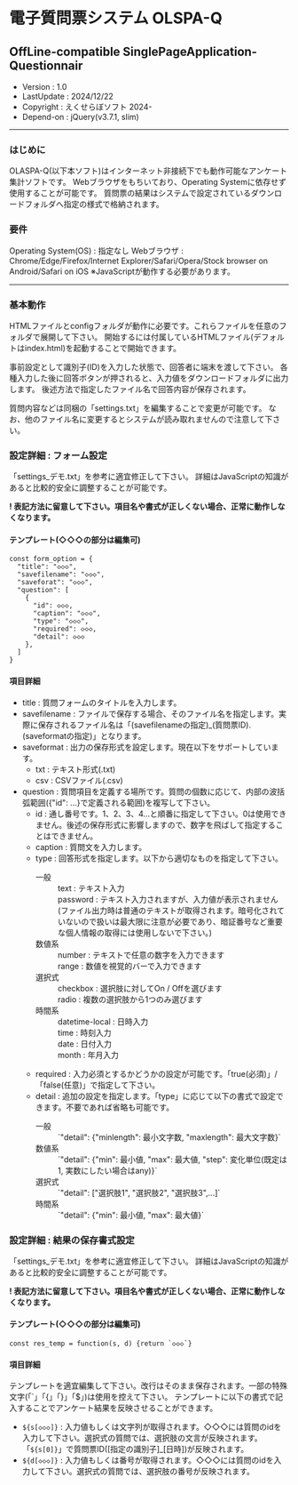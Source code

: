 # 電子質問票システム OLSPA-Q
## **O**ff**L**ine-compatible **S**ingle**P**age**A**pplication-**Q**uestionnair

* Version : 1.0
* LastUpdate : 2024/12/22
* Copyright : えくせらぼソフト 2024-
* Depend-on : jQuery(v3.7.1, slim)

---

### はじめに

OLASPA-Q(以下本ソフト)はインターネット非接続下でも動作可能なアンケート集計ソフトです。
Webブラウザをもちいており、Operating Systemに依存せず使用することが可能です。
質問票の結果はシステムで設定されているダウンロードフォルダへ指定の様式で格納されます。


### 要件

Operating System(OS) : 指定なし
Webブラウザ : Chrome/Edge/Firefox/Internet Explorer/Safari/Opera/Stock browser on Android/Safari on iOS
   ※JavaScriptが動作する必要があります。


---

### 基本動作

HTMLファイルとconfigフォルダが動作に必要です。これらファイルを任意のフォルダで展開して下さい。
開始するには付属しているHTMLファイル(デフォルトはindex.html)を起動することで開始できます。

事前設定として識別子(ID)を入力した状態で、回答者に端末を渡して下さい。
各種入力した後に回答ボタンが押されると、入力値をダウンロードフォルダに出力します。
後述方法で指定したファイル名で回答内容が保存されます。

質問内容などは同梱の「settings.txt」を編集することで変更が可能です。
なお、他のファイル名に変更するとシステムが読み取れませんので注意して下さい。


### 設定詳細 : フォーム設定

「settings_デモ.txt」を参考に適宜修正して下さい。
詳細はJavaScriptの知識があると比較的安全に調整することが可能です。

**! 表記方法に留意して下さい。項目名や書式が正しくない場合、正常に動作しなくなります。**


#### テンプレート(◇◇◇の部分は編集可)

```
const form_option = {
  "title": "◇◇◇",
  "savefilename": "◇◇◇",
  "saveforat": "◇◇◇",
  "question": [
    {
      "id": ◇◇◇,
      "caption": "◇◇◇",
      "type": "◇◇◇",
      "required": ◇◇◇,
      "detail": ◇◇◇
    },
  ]
}
```

#### 項目詳細

* title : 質問フォームのタイトルを入力します。
* savefilename : ファイルで保存する場合、そのファイル名を指定します。実際に保存されるファイル名は「(savefilenameの指定)_(質問票ID).(saveformatの指定)」となります。
* saveformat : 出力の保存形式を設定します。現在以下をサポートしています。
   * txt : テキスト形式(.txt)
   * csv : CSVファイル(.csv)
* question : 質問項目を定義する場所です。質問の個数に応じて、内部の波括弧範囲({"id": ...}で定義される範囲)を複写して下さい。
   * id : 通し番号です。1、2、3、4…と順番に指定して下さい。0は使用できません。後述の保存形式に影響しますので、数字を飛ばして指定することはできません。
   * caption : 質問文を入力します。
   * type : 回答形式を指定します。以下から適切なものを指定して下さい。
      <dl>
         <dt>一般</dt>
         <dd>text : テキスト入力</dd>
         <dd>password : テキスト入力されますが、入力値が表示されません(ファイル出力時は普通のテキストが取得されます。暗号化されていないので扱いは最大限に注意が必要であり、暗証番号など重要な個人情報の取得には使用しないで下さい。)</dd>
         <dt>数値系</dt>
         <dd>number : テキストで任意の数字を入力できます</dd>
         <dd>range : 数値を視覚的バーで入力できます</dd>
         <dt>選択式</dt>
         <dd>checkbox : 選択肢に対してOn / Offを選びます</dd>
         <dd>radio : 複数の選択肢から1つのみ選びます</dd>
         <dt>時間系</dt>
         <dd>datetime-local : 日時入力</dd>
         <dd>time : 時刻入力</dd>
         <dd>date : 日付入力</dd>
         <dd>month : 年月入力</dd>
      </dl> 
   * required : 入力必須とするかどうかの設定が可能です。「true(必須)」/「false(任意)」で指定して下さい。
   * detail : 追加の設定を指定します。「type」に応じて以下の書式で設定できます。不要であれば省略も可能です。
     <dl>
        <dt>一般</dt>
        <dd>`"detail": {"minlength": 最小文字数, "maxlength": 最大文字数}`</dd>
        <dt>数値系</dt>
        <dd>`"detail": {"min": 最小値, "max": 最大値, "step": 変化単位(既定は1, 実数にしたい場合はany)}`</dd>
        <dt>選択式</dt>
        <dd>`"detail": ["選択肢1", "選択肢2", "選択肢3",...]`</dd>
        <dt>時間系</dt>
        <dd>`"detail": {"min": 最小値, "max": 最大値}`</dd>
     </dl>


### 設定詳細 : 結果の保存書式設定

「settings_デモ.txt」を参考に適宜修正して下さい。
詳細はJavaScriptの知識があると比較的安全に調整することが可能です。

**! 表記方法に留意して下さい。項目名や書式が正しくない場合、正常に動作しなくなります。**


#### テンプレート(◇◇◇の部分は編集可)

```
const res_temp = function(s, d) {return `◇◇◇`}
```

#### 項目詳細

テンプレートを適宜編集して下さい。改行はそのまま保存されます。一部の特殊文字(「`」「{」「}」「$」)は使用を控えて下さい。
テンプレートに以下の書式で記入することでアンケート結果を反映させることができます。
* `${s[◇◇◇]}` : 入力値もしくは文字列が取得されます。◇◇◇には質問のidを入力して下さい。選択式の質問では、選択肢の文言が反映されます。「`${s[0]}`」で質問票ID([指定の識別子]_[日時])が反映されます。
* `${d[◇◇◇]}` : 入力値もしくは番号が取得されます。◇◇◇には質問のidを入力して下さい。選択式の質問では、選択肢の番号が反映されます。
